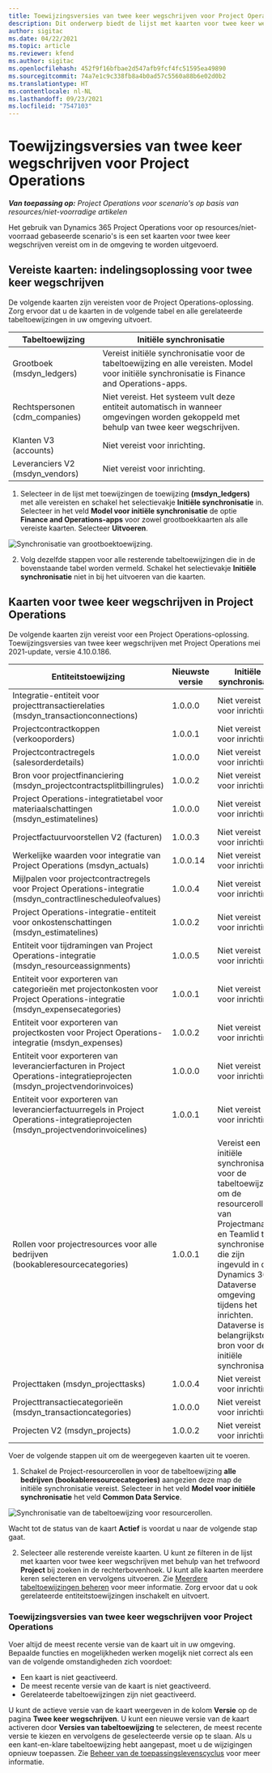 ```yaml
---
title: Toewijzingsversies van twee keer wegschrijven voor Project Operations
description: Dit onderwerp biedt de lijst met kaarten voor twee keer wegschrijven die zijn vereist voor Dynamics 365 Project Operations.
author: sigitac
ms.date: 04/22/2021
ms.topic: article
ms.reviewer: kfend
ms.author: sigitac
ms.openlocfilehash: 452f9f16bfbae2d547afb9fcf4fc51595ea49890
ms.sourcegitcommit: 74a7e1c9c338fb8a4b0ad57c5560a88b6e02d0b2
ms.translationtype: HT
ms.contentlocale: nl-NL
ms.lasthandoff: 09/23/2021
ms.locfileid: "7547103"
---
```

# <a name="project-operations-dual-write-map-versions"></a>Toewijzingsversies van twee keer wegschrijven voor Project Operations

_**Van toepassing op:** Project Operations voor scenario's op basis van resources/niet-voorradige artikelen_

Het gebruik van Dynamics 365 Project Operations voor op resources/niet-voorraad gebaseerde scenario's is een set kaarten voor twee keer wegschrijven vereist om in de omgeving te worden uitgevoerd. 

## <a name="prerequisite-maps-dual-write-orchestration-solution"></a>Vereiste kaarten: indelingsoplossing voor twee keer wegschrijven

De volgende kaarten zijn vereisten voor de Project Operations-oplossing. Zorg ervoor dat u de kaarten in de volgende tabel en alle gerelateerde tabeltoewijzingen in uw omgeving uitvoert.

| Tabeltoewijzing | Initiële synchronisatie |
| --- | --- |
| Grootboek (msdyn_ledgers) | Vereist initiële synchronisatie voor de tabeltoewijzing en alle vereisten. Model voor initiële synchronisatie is Finance and Operations-apps. |
| Rechtspersonen (cdm_companies) | Niet vereist. Het systeem vult deze entiteit automatisch in wanneer omgevingen worden gekoppeld met behulp van twee keer wegschrijven. |
| Klanten V3 (accounts) | Niet vereist voor inrichting. |
| Leveranciers V2 (msdyn_vendors) | Niet vereist voor inrichting. |

1. Selecteer in de lijst met toewijzingen de toewijzing **(msdyn\_ledgers)** met alle vereisten en schakel het selectievakje **Initiële synchronisatie** in. Selecteer in het veld **Model voor initiële synchronisatie** de optie **Finance and Operations-apps** voor zowel grootboekkaarten als alle vereiste kaarten. Selecteer **Uitvoeren**.

![Synchronisatie van grootboektoewijzing.](media/DW6.png)

2. Volg dezelfde stappen voor alle resterende tabeltoewijzingen die in de bovenstaande tabel worden vermeld. Schakel het selectievakje **Initiële synchronisatie** niet in bij het uitvoeren van die kaarten.

## <a name="project-operations-dual-write-maps"></a>Kaarten voor twee keer wegschrijven in Project Operations

De volgende kaarten zijn vereist voor een Project Operations-oplossing. Toewijzingsversies van twee keer wegschrijven met Project Operations mei 2021-update, versie 4.10.0.186.

| **Entiteitstoewijzing** | **Nieuwste versie** | **Initiële synchronisatie** |
| --- | --- | --- |
| Integratie-entiteit voor projecttransactierelaties (msdyn\_transactionconnections) | 1.0.0.0 | Niet vereist voor inrichting. |
| Projectcontractkoppen (verkooporders) | 1.0.0.1 | Niet vereist voor inrichting. |
| Projectcontractregels (salesorderdetails) | 1.0.0.0 | Niet vereist voor inrichting. |
| Bron voor projectfinanciering (msdyn_projectcontractsplitbillingrules) | 1.0.0.2 | Niet vereist voor inrichting. |
| Project Operations-integratietabel voor materiaalschattingen (msdyn\_estimatelines) | 1.0.0.0 | Niet vereist voor inrichting. |
| Projectfactuurvoorstellen V2 (facturen) | 1.0.0.3 | Niet vereist voor inrichting. |
| Werkelijke waarden voor integratie van Project Operations (msdyn_actuals) | 1.0.0.14 | Niet vereist voor inrichting. |
| Mijlpalen voor projectcontractregels voor Project Operations-integratie (msdyn_contractlinescheduleofvalues) | 1.0.0.4 | Niet vereist voor inrichting. |
| Project Operations-integratie-entiteit voor onkostenschattingen (msdyn_estimatelines) | 1.0.0.2 | Niet vereist voor inrichting. |
| Entiteit voor tijdramingen van Project Operations-integratie (msdyn_resourceassignments) | 1.0.0.5 | Niet vereist voor inrichting. |
| Entiteit voor exporteren van categorieën met projectonkosten voor Project Operations-integratie (msdyn_expensecategories) | 1.0.0.1 | Niet vereist voor inrichting. |
| Entiteit voor exporteren van projectkosten voor Project Operations-integratie (msdyn_expenses) | 1.0.0.2 | Niet vereist voor inrichting. |
| Entiteit voor exporteren van leverancierfacturen in Project Operations-integratieprojecten (msdyn_projectvendorinvoices) | 1.0.0.0 | Niet vereist voor inrichting. |
| Entiteit voor exporteren van leverancierfactuurregels in Project Operations-integratieprojecten (msdyn_projectvendorinvoicelines) | 1.0.0.1 | Niet vereist voor inrichting. |
| Rollen voor projectresources voor alle bedrijven (bookableresourcecategories) | 1.0.0.1 | Vereist een initiële synchronisatie voor de tabeltoewijzing om de resourcerollen van Projectmanager en Teamlid te synchroniseren die zijn ingevuld in de Dynamics 365 Dataverse omgeving tijdens het inrichten. Dataverse is de belangrijkste bron voor de initiële synchronisatie. |
| Projecttaken (msdyn_projecttasks) | 1.0.0.4 | Niet vereist voor inrichting. |
| Projecttransactiecategorieën (msdyn_transactioncategories) | 1.0.0.0 | Niet vereist voor inrichting. |
| Projecten V2 (msdyn_projects) | 1.0.0.2 | Niet vereist voor inrichting. |

Voer de volgende stappen uit om de weergegeven kaarten uit te voeren.

1. Schakel de Project-resourcerollen in voor de tabeltoewijzing **alle bedrijven (bookableresourcecategories)** aangezien deze map de initiële synchronisatie vereist. Selecteer in het veld **Model voor initiële synchronisatie** het veld **Common Data Service**. 

 ![Synchronisatie van de tabeltoewijzing voor resourcerollen.](media/6ResourceInitialSync.jpg)

 Wacht tot de status van de kaart **Actief** is voordat u naar de volgende stap gaat.

2. Selecteer alle resterende vereiste kaarten. U kunt ze filteren in de lijst met kaarten voor twee keer wegschrijven met behulp van het trefwoord **Project** bij zoeken in de rechterbovenhoek. U kunt alle kaarten meerdere keren selecteren en vervolgens uitvoeren. Zie [Meerdere tabeltoewijzingen beheren](/dynamics365/fin-ops-core/dev-itpro/data-entities/dual-write/multiple-entity-maps) voor meer informatie. Zorg ervoor dat u ook gerelateerde entiteitstoewijzingen inschakelt en uitvoert.

### <a name="project-operations-dual-write-map-versions"></a>Toewijzingsversies van twee keer wegschrijven voor Project Operations

Voer altijd de meest recente versie van de kaart uit in uw omgeving. Bepaalde functies en mogelijkheden werken mogelijk niet correct als een van de volgende omstandigheden zich voordoet:

- Een kaart is niet geactiveerd.
- De meest recente versie van de kaart is niet geactiveerd. 
- Gerelateerde tabeltoewijzingen zijn niet geactiveerd.

U kunt de actieve versie van de kaart weergeven in de kolom **Versie** op de pagina **Twee keer wegschrijven**. U kunt een nieuwe versie van de kaart activeren door **Versies van tabeltoewijzing** te selecteren, de meest recente versie te kiezen en vervolgens de geselecteerde versie op te slaan. Als u een kant-en-klare tabeltoewijzing hebt aangepast, moet u de wijzigingen opnieuw toepassen. Zie [Beheer van de toepassingslevenscyclus](/dynamics365/fin-ops-core/dev-itpro/data-entities/dual-write/app-lifecycle-management) voor meer informatie.
